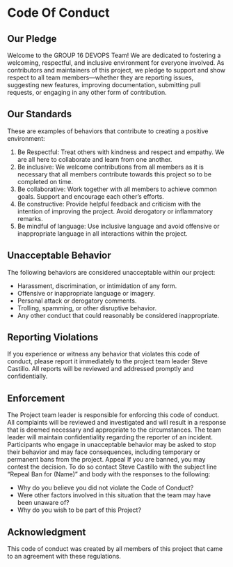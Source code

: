 # Code Of Conduct
## Our Pledge

Welcome to the GROUP 16 DEVOPS Team!
We are dedicated to fostering a welcoming, respectful, and inclusive environment for everyone involved. As contributors and maintainers of this project, we pledge to support and show respect to all team members—whether they are reporting issues, suggesting new features, improving documentation, submitting pull requests, or engaging in any other form of contribution.

## Our Standards

These are examples of behaviors that contribute to creating a positive environment:

1. Be Respectful: Treat others with kindness and respect and empathy. We are all here to collaborate and learn from one another.
2. Be inclusive: We welcome contributions from all members as it is necessary that all members contribute towards this project so to be completed on time.
3. Be collaborative: Work together with all members to achieve common goals. Support and encourage each other’s efforts.
4. Be constructive: Provide helpful feedback and criticism with the intention of improving the project. Avoid derogatory or inflammatory remarks.
5. Be mindful of language: Use inclusive language and avoid offensive or inappropriate language in all interactions within the project.


## Unacceptable Behavior

The following behaviors are considered unacceptable within our project:
- Harassment, discrimination, or intimidation of any form.
- Offensive or inappropriate language or imagery.
- Personal attack or derogatory comments.
- Trolling, spamming, or other disruptive behavior.
- Any other conduct that could reasonably be considered inappropriate.

## Reporting Violations

If you experience or witness any behavior that violates this code of conduct, please report it immediately to the project team leader Steve Castillo. All reports will be reviewed and addressed promptly and confidentially.

## Enforcement

The Project team leader is responsible for enforcing this code of conduct. All complaints will be reviewed and investigated and will result in a response that is deemed necessary and appropriate to the circumstances. The team leader will maintain confidentiality regarding the reporter of an incident. Participants who engage in unacceptable behavior may be asked to stop their behavior and may face consequences, including temporary or permanent bans from the project.
Appeal
If you are banned, you may contest the decision. To do so contact Steve Castillo with the subject line “Repeal Ban for (Name)” and body with the responses to the following:
- Why do you believe you did not violate the Code of Conduct?
- Were other factors involved in this situation that the team may have been unaware of?
- Why do you wish to be part of this Project?

## Acknowledgment

This code of conduct was created by all members of this project that came to an agreement with these regulations. 

